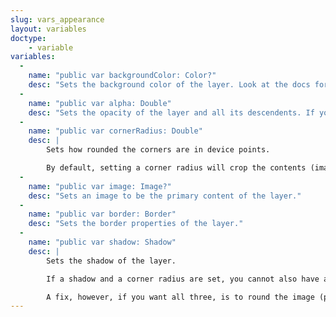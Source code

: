 ```yaml
---
slug: vars_appearance
layout: variables
doctype:
    - variable
variables:
  -
    name: "public var backgroundColor: Color?"
    desc: "Sets the background color of the layer. Look at the docs for Color to see what you can feed this."
  -
    name: "public var alpha: Double"
    desc: "Sets the opacity of the layer and all its descendents. If you only want to change the opacity of the background color, that can be set in <code>backgroundColor</code> directly."
  -
    name: "public var cornerRadius: Double"
    desc: |
        Sets how rounded the corners are in device points.

        By default, setting a corner radius will crop the contents (images) of the layer so that the radius is visible.
  -
    name: "public var image: Image?"
    desc: "Sets an image to be the primary content of the layer."
  -
    name: "public var border: Border"
    desc: "Sets the border properties of the layer."
  -
    name: "public var shadow: Shadow"
    desc: |
        Sets the shadow of the layer.

        If a shadow and a corner radius are set, you cannot also have an image in your layer. This is because for corner radius to work, the layer needs to clip its contents, but in order for shadows to work, you can't clip the content.

        A fix, however, if you want all three, is to round the image (png) outright and then apply a shadow, the Shadow property is set on the opaque portions of a layer's image.
---
```

